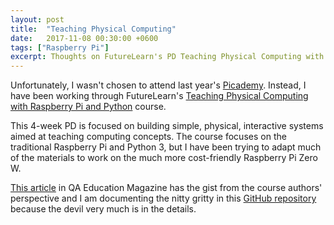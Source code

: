 ```yaml
---
layout: post
title:  "Teaching Physical Computing"
date:   2017-11-08 00:30:00 +0600
tags: ["Raspberry Pi"]
excerpt: Thoughts on FutureLearn's PD Teaching Physical Computing with Raspberry Pi and Python 
---
```

<p>Unfortunately, I wasn't chosen to attend last year's <a href="https://www.raspberrypi.org/training/picademy/" target="_blank">Picademy</a>.  Instead, I have been working through FutureLearn's <a href="https://www.futurelearn.com/courses/physical-computing-raspberry-pi-python" target="_blank">Teaching Physical Computing with Raspberry Pi and Python</a> course.</p>
<p>This 4-week PD is focused on building simple, physical, interactive systems aimed at teaching computing concepts.  The course focuses on the traditional Raspberry Pi and Python 3, but I have been trying to adapt much of the materials to work on the much more cost-friendly Raspberry Pi Zero W.</p>
<p><a href="https://www.qaeducation.co.uk/news/physical-computing" target="_blank">This article</a> in QA Education Magazine has the gist from the course authors' perspective and I am documenting the nitty gritty in this <a href="https://github.com/babalugats76/teach-physical-computing" target="_blank">GitHub repository</a> because the devil very much is in the details.</p>